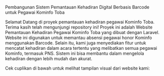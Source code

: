 Pembangunan Sistem Pemantauan Kehadiran Digital Berbasis Barcode untuk Pegawai Kominfo Toba

Selamat Datang di proyek pemantauan kehadiran pegawai Kominfo Toba.
Terima kasih telah mengunjungi repository ini! Proyek ini adalah Website Pemantauan Kehadiran Pegawai Kominfo Toba yang dibuat dengan Laravel. Website ini digunakan untuk memantau absensi pegawai honor Kominfo menggunakan Barcode. Selain itu, kami juga menyediakan fitur untuk mencatat kehadiran dalam acara tertentu yang melibatkan semua pegawai Kominfo, termasuk PNS. Sistem ini bisa membantu dalam mengelola kehadiran dengan lebih mudah dan akurat. 

Cek cuplikan di bawah untuk melihat tampilan visual dari website kami:
